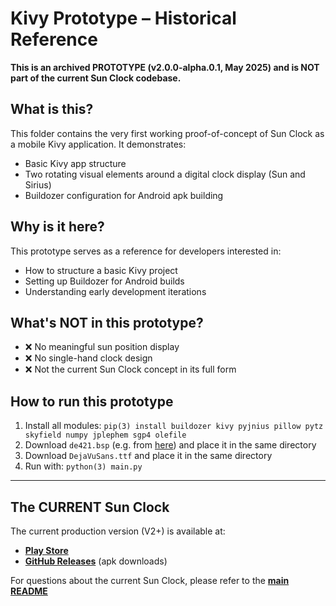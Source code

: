 # Kivy Prototype – Historical Reference

**This is an archived PROTOTYPE (v2.0.0-alpha.0.1, May 2025) and is NOT part of the current Sun Clock codebase.**

## What is this?

This folder contains the very first working proof-of-concept of Sun Clock as a mobile Kivy application. It demonstrates:
- Basic Kivy app structure
- Two rotating visual elements around a digital clock display (Sun and Sirius)
- Buildozer configuration for Android apk building

## Why is it here?

This prototype serves as a reference for developers interested in:
- How to structure a basic Kivy project
- Setting up Buildozer for Android builds
- Understanding early development iterations

## What's NOT in this prototype?

- ❌ No meaningful sun position display
- ❌ No single-hand clock design
- ❌ Not the current Sun Clock concept in its full form

## How to run this prototype

1. Install all modules: `pip(3) install buildozer kivy pyjnius pillow pytz skyfield numpy jplephem sgp4 olefile`
2. Download `de421.bsp` (e.g. from [here](https://naif.jpl.nasa.gov/pub/naif/generic_kernels/spk/planets/a_old_versions/de421.bsp)) and place it in the same directory
3. Download `DejaVuSans.ttf` and place it in the same directory
4. Run with: `python(3) main.py`

---

## The CURRENT Sun Clock

The current production version (V2+) is available at:
- **[Play Store](https://play.google.com/store/apps/details?id=de.ax12.zunclock)**
- **[GitHub Releases](https://github.com/gaxmann/suhr/releases)** (apk downloads)

For questions about the current Sun Clock, please refer to the **[main README](https://github.com/gaxmann/suhr/tree/main)**

